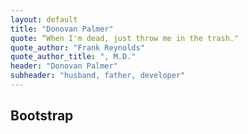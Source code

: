 ```yaml
---
layout: default
title: "Donovan Palmer"
quote: “When I'm dead, just throw me in the trash."
quote_author: "Frank Reynolds"
quote_author_title: ", M.D."
header: "Donovan Palmer"
subheader: "husband, father, developer"
---
```


## Bootstrap
